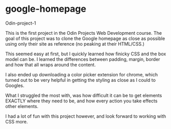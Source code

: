 # google-homepage
Odin-project-1

This is the first project in the Odin Projects Web Development course. The goal of this project was to clone the Google homepage as close as possible using only their site as reference (no peaking at their HTML/CSS.) 

This seemed easy at first, but I quickly learned how finicky CSS and the box model can be. I learned the differences between padding, margin, border and how that all wraps around the content.

I also ended up downloading a color picker extension for chrome, which turned out to be very helpful in getting the styling as close as I could to Googles. 

What I struggled the most with, was how difficult it can be to get elements EXACTLY where they need to be, and how every action you take effects other elements. 

I had a lot of fun with this project however, and look forward to working with CSS more.


